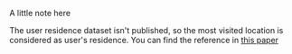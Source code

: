 A little note here

The user residence dataset isn't published, so the most visited location is considered as user's residence. You can find the reference in [this paper](http://www.vldb.org/pvldb/vol10/p1010-liu.pdf)
